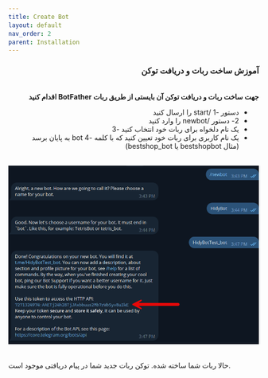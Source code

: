 ```yaml
---
title: Create Bot
layout: default
nav_order: 2
parent: Installation
---
```


<head>
    <meta charset="utf-8">
    <link rel="stylesheet" href="style.css">
</head>
<div dir="rtl">
<h3>آموزش ساخت ربات و دریافت توکن</h3>
<br>
<b>جهت ساخت ربات و دریافت توکن آن بایستی از طریق ربات BotFather اقدام کنید</b>

<ul>
    <li>دستور -1 /start را ارسال کنید</li>
    <li>2- دستور /newbot را وارد کنید</li>
    <li>یک نام دلخواه برای ربات خود انتخاب کنید -3</li>
    <li>
    یک نام کاربری برای ربات خود تعیین کنید که با کلمه -4 bot به پایان برسد
    <br>
    (مثال bestshopbot یا bestshop_bot)
    </li>
</ul>
<br>
<img src="assets/images/installation/installation-bot-1.png" alt="Your Image" class="centered">
</div>
<br>
<p>حالا ربات شما ساخته شده. توکن ربات جدید شما در پیام دریافتی موجود است.</p>
